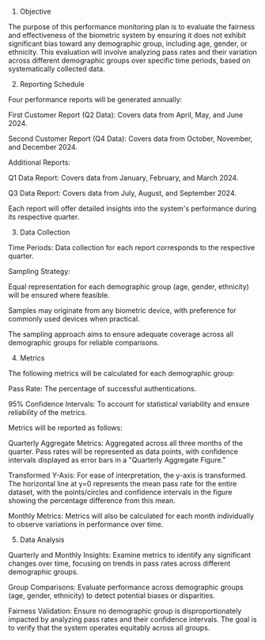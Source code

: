 1. Objective

The purpose of this performance monitoring plan is to evaluate the fairness and effectiveness of the biometric system by ensuring it does not exhibit significant bias toward any demographic group, including age, gender, or ethnicity. This evaluation will involve analyzing pass rates and their variation across different demographic groups over specific time periods, based on systematically collected data.

2. Reporting Schedule

Four performance reports will be generated annually:

First Customer Report (Q2 Data): Covers data from April, May, and June 2024.

Second Customer Report (Q4 Data): Covers data from October, November, and December 2024.

Additional Reports:

Q1 Data Report: Covers data from January, February, and March 2024.

Q3 Data Report: Covers data from July, August, and September 2024.

Each report will offer detailed insights into the system's performance during its respective quarter.

3. Data Collection

Time Periods: Data collection for each report corresponds to the respective quarter.

Sampling Strategy:

Equal representation for each demographic group (age, gender, ethnicity) will be ensured where feasible.

Samples may originate from any biometric device, with preference for commonly used devices when practical.

The sampling approach aims to ensure adequate coverage across all demographic groups for reliable comparisons.

4. Metrics

The following metrics will be calculated for each demographic group:

Pass Rate: The percentage of successful authentications.

95% Confidence Intervals: To account for statistical variability and ensure reliability of the metrics.

Metrics will be reported as follows:

Quarterly Aggregate Metrics: Aggregated across all three months of the quarter. Pass rates will be represented as data points, with confidence intervals displayed as error bars in a "Quarterly Aggregate Figure."

Transformed Y-Axis: For ease of interpretation, the y-axis is transformed. The horizontal line at y=0 represents the mean pass rate for the entire dataset, with the points/circles and confidence intervals in the figure showing the percentage difference from this mean.

Monthly Metrics: Metrics will also be calculated for each month individually to observe variations in performance over time.





5. Data Analysis

Quarterly and Monthly Insights: Examine metrics to identify any significant changes over time, focusing on trends in pass rates across different demographic groups.

Group Comparisons: Evaluate performance across demographic groups (age, gender, ethnicity) to detect potential biases or disparities.

Fairness Validation: Ensure no demographic group is disproportionately impacted by analyzing pass rates and their confidence intervals. The goal is to verify that the system operates equitably across all groups.


